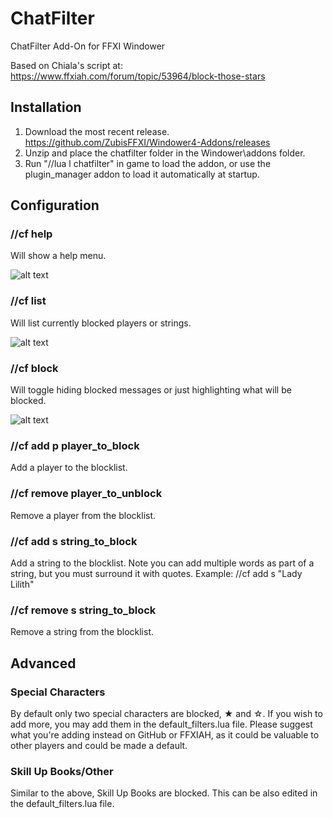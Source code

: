 # ChatFilter
ChatFilter Add-On for FFXI Windower

Based on Chiala's script at: https://www.ffxiah.com/forum/topic/53964/block-those-stars

## Installation
1. Download the most recent release.
https://github.com/ZubisFFXI/Windower4-Addons/releases
2. Unzip and place the chatfilter folder in the Windower\addons folder.
3. Run "//lua l chatfilter" in game to load the addon, or use the plugin_manager addon to load it automatically at startup.

## Configuration

### //cf help
Will show a help menu.

![alt text](https://user-images.githubusercontent.com/89662000/131205048-4fd91634-16f1-4c1f-9783-e013d3425fa2.png "//cf help")

### //cf list
Will list currently blocked players or strings.

![alt text](https://user-images.githubusercontent.com/89662000/131181395-b0697e71-8722-42f4-8ccb-c09076836471.png "//cf list")

### //cf block
Will toggle hiding blocked messages or just highlighting what will be blocked.

![alt text](https://user-images.githubusercontent.com/89662000/131204917-5f2ae0ea-e34c-4d38-8c70-3f3943216722.png "//cf block")

### //cf add p player_to_block
Add a player to the blocklist.

### //cf remove player_to_unblock
Remove a player from the blocklist.

### //cf add s string_to_block
Add a string to the blocklist. Note you can add multiple words as part of a string, but you must surround it with quotes.
Example: //cf add s "Lady Lilith"

### //cf remove s string_to_block
Remove a string from the blocklist.

## Advanced

### Special Characters
By default only two special characters are blocked, ★ and ☆.
If you wish to add more, you may add them in the default_filters.lua file.
Please suggest what you're adding instead on GitHub or FFXIAH, as it could be valuable to other players and could be made a default.

### Skill Up Books/Other
Similar to the above, Skill Up Books are blocked. This can be also edited in the default_filters.lua file.